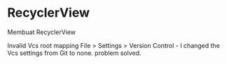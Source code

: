 # RecyclerView
Membuat RecyclerView

Invalid Vcs root mapping
File > Settings > Version Control - I changed the Vcs settings from Git to none. problem solved.
